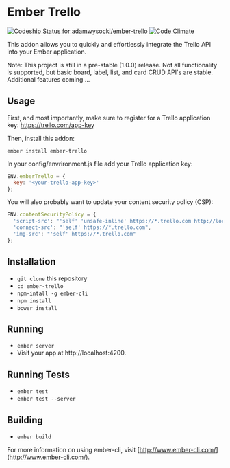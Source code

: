 # Ember Trello

[ ![Codeship Status for adamwysocki/ember-trello](https://codeship.com/projects/7b8d1db0-e932-0133-4de9-226489e381a7/status?branch=master)](https://codeship.com/projects/147492)
[![Code Climate](https://codeclimate.com/github/adamwysocki/ember-trello/badges/gpa.svg)](https://codeclimate.com/github/adamwysocki/ember-trello)

This addon allows you to quickly and effortlessly integrate the Trello API into your Ember application.

Note: This project is still in a pre-stable (1.0.0) release. Not all functionality is supported, but basic board, label, list, and card CRUD API's are stable. Additional features coming ...

## Usage

First, and most importantly, make sure to register for a Trello application key: https://trello.com/app-key

Then, install this addon:

```shell
ember install ember-trello
```

In your config/envrironment.js file add your Trello application key:

```javascript
ENV.emberTrello = {
  key: '<your-trello-app-key>'
};
```

You will also probably want to update your content security policy (CSP):

```javascript
ENV.contentSecurityPolicy = {
  'script-src': "'self' 'unsafe-inline' https://*.trello.com http://localhost:4200",
  'connect-src': "'self' https://*.trello.com",
  'img-src': "'self' https://*.trello.com"
};
```

## Installation

* `git clone` this repository
* `cd ember-trello`
* `npm-intall -g ember-cli`
* `npm install`
* `bower install`

## Running

* `ember server`
* Visit your app at http://localhost:4200.

## Running Tests

* `ember test`
* `ember test --server`

## Building

* `ember build`

For more information on using ember-cli, visit [http://www.ember-cli.com/](http://www.ember-cli.com/).
